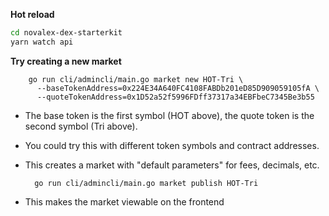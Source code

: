 **Hot reload**

```bash
cd novalex-dex-starterkit
yarn watch api
```

**Try creating a new market**

        go run cli/admincli/main.go market new HOT-Tri \
          --baseTokenAddress=0x224E34A640FC4108FABDb201eD85D909059105fA \
          --quoteTokenAddress=0x1D52a52f5996FDff37317a34EBFbeC7345Be3b55

- The base token is the first symbol (HOT above), the quote token is the second symbol (Tri above).
- You could try this with different token symbols and contract addresses.
- This creates a market with "default parameters" for fees, decimals, etc.

        go run cli/admincli/main.go market publish HOT-Tri

- This makes the market viewable on the frontend
